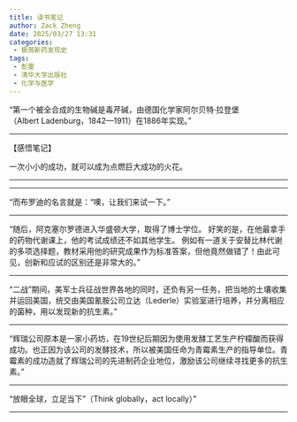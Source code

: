 ```yaml
---
title: 读书笔记
author: Zack Zheng
date: 2025/03/27 13:31
categories:
 - 极简新药发现史
tags:
 - 彭雷
 - 清华大学出版社
 - 化学与医学
---
```



“第一个被全合成的生物碱是毒芹碱，由德国化学家阿尔贝特·拉登堡（Albert Ladenburg，1842—1911）在1886年实现。”

-------------------------

【感悟笔记】

一次小小的成功，就可以成为点燃巨大成功的火花。


-------------------------


<simple-img src="https://gitee.com/zackzhengxy/picGallery/raw/main/imgs/极简新药发现史.png" /> 

-------------------------

“而布罗迪的名言就是：“噢，让我们来试一下。”

-------------------------

“随后，阿克塞尔罗德进入华盛顿大学，取得了博士学位。
好笑的是，在他最拿手的药物代谢课上，他的考试成绩还不如其他学生。
例如有一道关于安替比林代谢的多项选择题，教材采用他的研究成果作为标准答案，但他竟然做错了！由此可见，创新和应试的区别还是非常大的。”

-------------------------

“二战”期间，美军士兵征战世界各地的同时，还负有另一任务，把当地的土壤收集并运回美国，统交由美国氰胺公司立达（Lederle）实验室进行培养，并分离相应的菌种，用以发现新的抗生素。”

-------------------------

“辉瑞公司原本是一家小药坊，在19世纪后期因为使用发酵工艺生产柠檬酸而获得成功。也正因为该公司的发酵技术，所以被美国任命为青霉素生产的指导单位。青霉素的成功造就了辉瑞公司的先进制药企业地位，激励该公司继续寻找更多的抗生素。”

-------------------------

“放眼全球，立足当下”（Think globally，act locally）”

-------------------------

